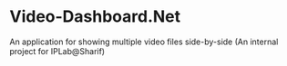 Video-Dashboard.Net
===================

An application for showing multiple video files side-by-side (An internal project for IPLab@Sharif)
